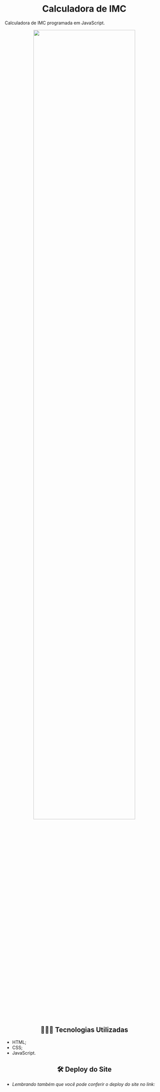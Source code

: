 <h1 align="center"> Calculadora de IMC </h1>



Calculadora de IMC programada em JavaScript. 

<p align="center">
 <img width="80%" src="barbearia_alura.gif">
</p>







<h2 align="center">👩🏽‍💻 Tecnologias Utilizadas</h2>   

* HTML;
* CSS;
* JavaScript.

<h2 align="center">🛠️ Deploy do Site </h2> 

* *Lembrando também que você pode conferir o deploy do site no link:* 

  





 
